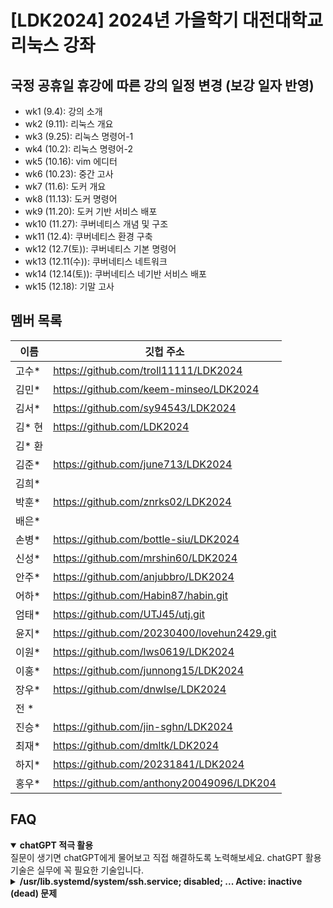 # [LDK2024] 2024년 가을학기 대전대학교 리눅스 강좌

## 국정 공휴일 휴강에 따른 강의 일정 변경 (보강 일자 반영) 
* wk1 (9.4): 강의 소개
* wk2 (9.11): 리눅스 개요
* wk3 (9.25): 리눅스 명령어-1
* wk4 (10.2): 리눅스 명령어-2
* wk5 (10.16): vim 에디터
* wk6 (10.23): 중간 고사
* wk7 (11.6): 도커 개요
* wk8 (11.13): 도커 명령어
* wk9 (11.20): 도커 기반 서비스 배포
* wk10 (11.27): 쿠버네티스 개념 및 구조
* wk11 (12.4): 쿠버네티스 환경 구축
* wk12 (12.7(토)): 쿠버네티스 기본 명령어
* wk13 (12.11(수)): 쿠버네티스 네트워크
* wk14 (12.14(토)): 쿠버네티스 네기반 서비스 배포
* wk15 (12.18): 기말 고사


## 멤버 목록

|이름|깃헙 주소|
|------|---|
|고수*	|https://github.com/troll11111/LDK2024 |
|김민*	|https://github.com/keem-minseo/LDK2024 |
|김서*	|https://github.com/sy94543/LDK2024 |
|김* 현 |https://github.com/LDK2024 |
|김* 환 ||
|김준*	|https://github.com/june713/LDK2024 |
|김희*  ||
|박훈*	|https://github.com/znrks02/LDK2024 |
|배은*  ||
|손병*	|https://github.com/bottle-siu/LDK2024 |
|신성*	|https://github.com/mrshin60/LDK2024 |
|안주*	|https://github.com/anjubbro/LDK2024 |
|어하*	|https://github.com/Habin87/habin.git |
|엄태*	|https://github.com/UTJ45/utj.git |
|윤지*	|https://github.com/20230400/lovehun2429.git |
|이원*	|https://github.com/lws0619/LDK2024 |
|이홍*	|https://github.com/junnong15/LDK2024 |
|장우*	|https://github.com/dnwlse/LDK2024 |
|전  *  ||
|진승*	|https://github.com/jin-sghn/LDK2024 |
|최재*	|https://github.com/dmltk/LDK2024 |
|하지*	|https://github.com/20231841/LDK2024 |
|홍우*  |https://github.com/anthony20049096/LDK204 |

## FAQ

<details open>
<summary><b> chatGPT 적극 활용</b></summary>
질문이 생기면 chatGPT에게 물어보고 직접 해결하도록 노력해보세요. 
chatGPT 활용 기술은 실무에 꼭 필요한 기술입니다. 
</details>

<details close>
<summary><b> /usr/lib.systemd/system/ssh.service; disabled; ... Active: inactive (dead)  문제 </b></summary>
강의 자료의 설치 순서 대로 "Install OpenSSH server" 체크 하여 ssh 서버를 설치했다는 가정하에

* 먼저 ssh을 실행시킴: sudo systemctl start ssh
* 부팅시 자동 실행되도록 설정: sudo systemctl enable ssh

</details>

